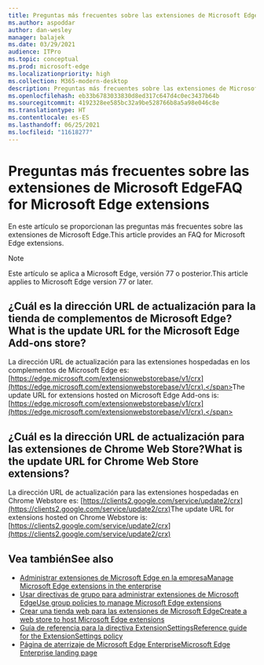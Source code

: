 ```yaml
---
title: Preguntas más frecuentes sobre las extensiones de Microsoft Edge
ms.author: aspoddar
author: dan-wesley
manager: balajek
ms.date: 03/29/2021
audience: ITPro
ms.topic: conceptual
ms.prod: microsoft-edge
ms.localizationpriority: high
ms.collection: M365-modern-desktop
description: Preguntas más frecuentes sobre las extensiones de Microsoft Edge
ms.openlocfilehash: eb33b6783033830d8ed317c647d4c0ec3437b64b
ms.sourcegitcommit: 4192328ee585bc32a9be528766b8a5a98e046c8e
ms.translationtype: HT
ms.contentlocale: es-ES
ms.lasthandoff: 06/25/2021
ms.locfileid: "11618277"
---
```

# <a name="faq-for-microsoft-edge-extensions"></a><span data-ttu-id="ffa87-103">Preguntas más frecuentes sobre las extensiones de Microsoft Edge</span><span class="sxs-lookup"><span data-stu-id="ffa87-103">FAQ for Microsoft Edge extensions</span></span>

<span data-ttu-id="ffa87-104">En este artículo se proporcionan las preguntas más frecuentes sobre las extensiones de Microsoft Edge.</span><span class="sxs-lookup"><span data-stu-id="ffa87-104">This article provides an FAQ for Microsoft Edge extensions.</span></span>

> [!NOTE]
> <span data-ttu-id="ffa87-105">Este artículo se aplica a Microsoft Edge, versión 77 o posterior.</span><span class="sxs-lookup"><span data-stu-id="ffa87-105">This article applies to Microsoft Edge version 77 or later.</span></span>

## <a name="what-is-the-update-url-for-the-microsoft-edge-add-ons-store"></a><span data-ttu-id="ffa87-106">¿Cuál es la dirección URL de actualización para la tienda de complementos de Microsoft Edge?</span><span class="sxs-lookup"><span data-stu-id="ffa87-106">What is the update URL for the Microsoft Edge Add-ons store?</span></span>

<span data-ttu-id="ffa87-107">La dirección URL de actualización para las extensiones hospedadas en los complementos de Microsoft Edge es: [https://edge.microsoft.com/extensionwebstorebase/v1/crx](https://edge.microsoft.com/extensionwebstorebase/v1/crx).</span><span class="sxs-lookup"><span data-stu-id="ffa87-107">The update URL for extensions hosted on Microsoft Edge Add-ons is: [https://edge.microsoft.com/extensionwebstorebase/v1/crx](https://edge.microsoft.com/extensionwebstorebase/v1/crx).</span></span>

## <a name="what-is-the-update-url-for-chrome-web-store-extensions"></a><span data-ttu-id="ffa87-108">¿Cuál es la dirección URL de actualización para las extensiones de Chrome Web Store?</span><span class="sxs-lookup"><span data-stu-id="ffa87-108">What is the update URL for Chrome Web Store extensions?</span></span>

<span data-ttu-id="ffa87-109">La dirección URL de actualización para las extensiones hospedadas en Chrome Webstore es: [https://clients2.google.com/service/update2/crx](https://clients2.google.com/service/update2/crx)</span><span class="sxs-lookup"><span data-stu-id="ffa87-109">The update URL for extensions hosted on Chrome Webstore is: [https://clients2.google.com/service/update2/crx](https://clients2.google.com/service/update2/crx)</span></span>

## <a name="see-also"></a><span data-ttu-id="ffa87-110">Vea también</span><span class="sxs-lookup"><span data-stu-id="ffa87-110">See also</span></span>

- [<span data-ttu-id="ffa87-111">Administrar extensiones de Microsoft Edge en la empresa</span><span class="sxs-lookup"><span data-stu-id="ffa87-111">Manage Microsoft Edge extensions in the enterprise</span></span>](microsoft-edge-manage-extensions.md)
- [<span data-ttu-id="ffa87-112">Usar directivas de grupo para administrar extensiones de Microsoft Edge</span><span class="sxs-lookup"><span data-stu-id="ffa87-112">Use group policies to manage Microsoft Edge extensions</span></span>](microsoft-edge-manage-extensions-policies.md)
- [<span data-ttu-id="ffa87-113">Crear una tienda web para las extensiones de Microsoft Edge</span><span class="sxs-lookup"><span data-stu-id="ffa87-113">Create a web store to host Microsoft Edge extensions</span></span>](microsoft-edge-manage-extensions-webstore.md)
- [<span data-ttu-id="ffa87-114">Guía de referencia para la directiva ExtensionSettings</span><span class="sxs-lookup"><span data-stu-id="ffa87-114">Reference guide for the ExtensionSettings policy</span></span>](microsoft-edge-manage-extensions-ref-guide.md)
- [<span data-ttu-id="ffa87-115">Página de aterrizaje de Microsoft Edge Enterprise</span><span class="sxs-lookup"><span data-stu-id="ffa87-115">Microsoft Edge Enterprise landing page</span></span>](https://aka.ms/EdgeEnterprise)
